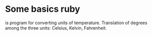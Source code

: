 # Some basics ruby
<some-degrees> is program for converting units of temperature. 
Translation of degrees among the three units: Celsius, Kelvin, Fahrenheit.

